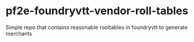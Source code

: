 # pf2e-foundryvtt-vendor-roll-tables
Simple repo that contains reasonable rooltables in foundryvtt to generate merchants
